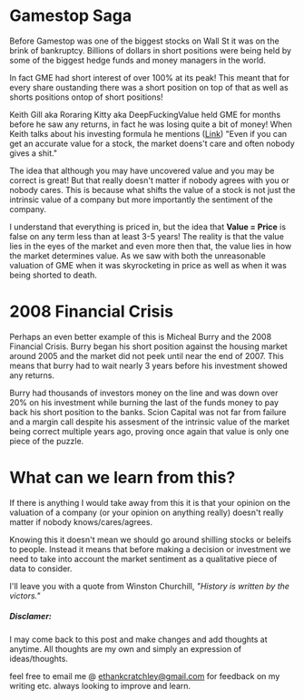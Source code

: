 # Gamestop Saga

Before Gamestop was one of the biggest stocks on Wall St it was on the brink of bankruptcy. Billions of dollars in short positions were being held by some of the biggest hedge funds and money managers in the world. 

In fact GME had short interest of over 100% at its peak! This meant that for every share oustanding there was a short position on top of that as well as shorts positions ontop of short positions! 

[Link]: https://www.youtube.com/watch?v=1zi7XVudxME&t=380s&ab_channel=RoaringKitty

Keith Gill aka Roraring Kitty aka DeepFuckingValue held GME for months before he saw any returns, in fact he was losing quite a bit of money!  When Keith talks about his investing formula he mentions ([Link]) "Even if you can get an accurate value for a stock, the market doens't care and often nobody gives a shit." 

The idea that although you may have uncovered value and you may be correct is great! But that really doesn't matter if nobody agrees with you or nobody cares. This is because what shifts the value of a stock is not just the intrinsic value of a company but more importantly the sentiment of the company. 

I understand that everything is priced in, but the idea that **Value = Price** is false on any term less than at least 3-5 years! The reality is that the value lies in the eyes of the market and even more then that, the value lies in how the market determines value. As we saw with both the unreasonable valuation of GME when it was skyrocketing in price as well as when it was being shorted to death.

# 2008 Financial Crisis

Perhaps an even better example of this is Micheal Burry and the 2008 Financial Crisis. Burry began his short position against the housing market around 2005 and the market did not peek until near the end of 2007. This means that burry had to wait nearly 3 years before his investment showed any returns.

Burry had thousands of investors money on the line and was down over 20% on his investment while burning the last of the funds money to pay back his short position to the banks. Scion Capital was not far from failure and a margin call despite his assesment of the intrinsic value of the market being correct multiple years ago, proving once again that value is only one piece of the puzzle.

# What can we learn from this?

If there is anything I would take away from this it is that your opinion on the valuation of a company (or your opinion on anything really) doesn't really matter if nobody knows/cares/agrees. 

Knowing this it doesn't mean we should go around shilling stocks or beleifs to people. Instead it means that before making a decision or investment we need to take into account the market sentiment as a qualitative piece of data to consider.

I'll leave you with a quote from Winston Churchill, *"History is written by the victors."*

##### Disclamer:

I may come back to this post and make changes and add thoughts at anytime. All thoughts are my own and simply an expression of ideas/thoughts.

feel free to email me @ ethankcratchley@gmail.com for feedback on my writing etc. always looking to improve and learn.